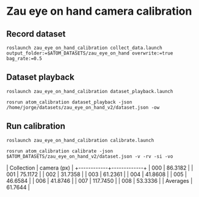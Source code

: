 # Zau eye on hand camera calibration

## Record dataset

    roslaunch zau_eye_on_hand_calibration collect_data.launch output_folder:=$ATOM_DATASETS/zau_eye_on_hand overwrite:=true bag_rate:=0.5

## Dataset playback


    roslaunch zau_eye_on_hand_calibration dataset_playback.launch

    rosrun atom_calibration dataset_playback -json /home/jorge/datasets/zau_eye_on_hand_v2/dataset.json -ow

## Run calibration

    roslaunch zau_eye_on_hand_calibration calibrate.launch

    rosrun atom_calibration calibrate -json $ATOM_DATASETS/zau_eye_on_hand_v2/dataset.json -v -rv -si -vo


| Collection | camera (px) |
+------------+-------------+
|    000     |   86.3182   |
|    001     |   75.1172   |
|    002     |   31.7358   |
|    003     |   61.2361   |
|    004     |   41.8608   |
|    005     |   46.6584   |
|    006     |   41.8746   |
|    007     |   117.7450  |
|    008     |   53.3336   |
|  Averages  |   61.7644   |
